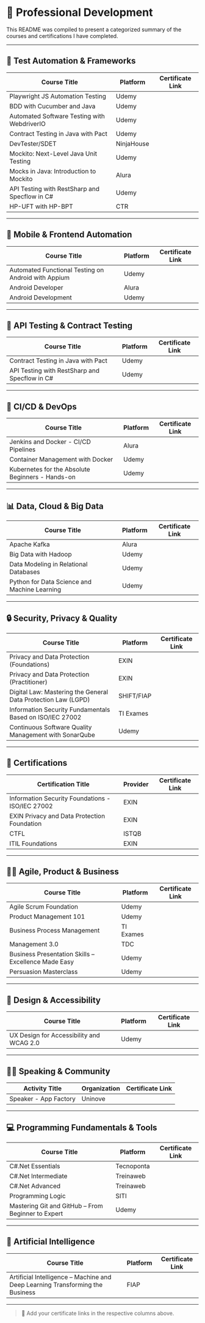 # 🌝 Professional Development

This README was compiled to present a categorized summary of the courses and certifications I have completed.

---

## 📌 Test Automation & Frameworks

| Course Title                                            | Platform     | Certificate Link |
| ------------------------------------------------------- | ------------ | ---------------- |
| Playwright JS Automation Testing                        | Udemy        |                  |
| BDD with Cucumber and Java                              | Udemy        |                  |
| Automated Software Testing with WebdriverIO             | Udemy        |                  |
| Contract Testing in Java with Pact                      | Udemy        |                  |
| DevTester/SDET                                          | NinjaHouse   |                  |
| Mockito: Next-Level Java Unit Testing                   | Udemy        |                  |
| Mocks in Java: Introduction to Mockito                  | Alura        |                  |
| API Testing with RestSharp and Specflow in C#           | Udemy        |                  |
| HP-UFT with HP-BPT                                      | CTR          |                  |

---

## 📱 Mobile & Frontend Automation

| Course Title                                            | Platform     | Certificate Link |
| ------------------------------------------------------- | ------------ | ---------------- |
| Automated Functional Testing on Android with Appium     | Udemy        |                  |
| Android Developer                                       | Alura        |                  |
| Android Development                                     | Udemy        |                  |

---

## 🔌 API Testing & Contract Testing

| Course Title                                            | Platform     | Certificate Link |
| ------------------------------------------------------- | ------------ | ---------------- |
| Contract Testing in Java with Pact                      | Udemy        |                  |
| API Testing with RestSharp and Specflow in C#           | Udemy        |                  |

---

## 🚀 CI/CD & DevOps

| Course Title                                            | Platform     | Certificate Link |
| ------------------------------------------------------- | ------------ | ---------------- |
| Jenkins and Docker - CI/CD Pipelines                    | Alura        |                  |
| Container Management with Docker                        | Udemy        |                  |
| Kubernetes for the Absolute Beginners - Hands-on        | Udemy        |                  |

---

## 📊 Data, Cloud & Big Data

| Course Title                                            | Platform     | Certificate Link |
| ------------------------------------------------------- | ------------ | ---------------- |
| Apache Kafka                                            | Alura        |                  |
| Big Data with Hadoop                                    | Udemy        |                  |
| Data Modeling in Relational Databases                   | Udemy        |                  |
| Python for Data Science and Machine Learning            | Udemy        |                  |

---

## 🔒 Security, Privacy & Quality

| Course Title                                                        | Platform     | Certificate Link |
| ------------------------------------------------------------------- | ------------ | ---------------- |
| Privacy and Data Protection (Foundations)                           | EXIN         |                  |
| Privacy and Data Protection (Practitioner)                          | EXIN         |                  |
| Digital Law: Mastering the General Data Protection Law (LGPD)       | SHIFT/FIAP   |                  |
| Information Security Fundamentals Based on ISO/IEC 27002            | TI Exames    |                  |
| Continuous Software Quality Management with SonarQube               | Udemy        |                  |

---

## 📌 Certifications

| Certification Title                                                 | Provider     | Certificate Link |
| ------------------------------------------------------------------- | ------------ | ---------------- |
| Information Security Foundations - ISO/IEC 27002                    | EXIN         |                  |
| EXIN Privacy and Data Protection Foundation                         | EXIN         |                  |
| CTFL                                                                | ISTQB        |                  |
| ITIL Foundations                                                    | EXIN         |                  |

---

## 👨‍💼 Agile, Product & Business

| Course Title                                            | Platform     | Certificate Link |
| ------------------------------------------------------- | ------------ | ---------------- |
| Agile Scrum Foundation                                  | Udemy        |                  |
| Product Management 101                                  | Udemy        |                  |
| Business Process Management                             | TI Exames    |                  |
| Management 3.0                                          | TDC          |                  |
| Business Presentation Skills – Excellence Made Easy     | Udemy        |                  |
| Persuasion Masterclass                                  | Udemy        |                  |

---

## 🎨 Design & Accessibility

| Course Title                                            | Platform     | Certificate Link |
| ------------------------------------------------------- | ------------ | ---------------- |
| UX Design for Accessibility and WCAG 2.0                | Udemy        |                  |

---

## 👩‍💻 Speaking & Community

| Activity Title                                          | Organization | Certificate Link |
| ------------------------------------------------------- | ------------ | ---------------- |
| Speaker - App Factory                                   | Uninove      |                  |

---

## 💻 Programming Fundamentals & Tools

| Course Title                                            | Platform     | Certificate Link |
| ------------------------------------------------------- | ------------ | ---------------- |
| C#.Net Essentials                                       | Tecnoponta   |                  |
| C#.Net Intermediate                                     | Treinaweb    |                  |
| C#.Net Advanced                                         | Treinaweb    |                  |
| Programming Logic                                       | SITI         |                  |
| Mastering Git and GitHub – From Beginner to Expert      | Udemy        |                  |

---

## 🤖 Artificial Intelligence

| Course Title                                            | Platform     | Certificate Link |
| ------------------------------------------------------- | ------------ | ---------------- |
| Artificial Intelligence – Machine and Deep Learning Transforming the Business | FIAP |         |

---

> 📝 Add your certificate links in the respective columns above.

